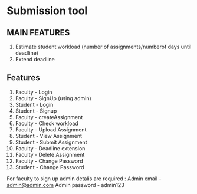 # Submission tool

## MAIN FEATURES
1) Estimate student workload (number of assignments/numberof days until deadline)
2) Extend deadline
## Features
1) Faculty - Login
2) Faculty - SignUp (using admin)
3) Student - Login
4) Student - Signup
5) Faculty - createAssignment
6) Faculty - Check workload
7) Faculty - Upload Assignment
8) Student - View Assignment
9) Student - Submit Assignment
10) Faculty - Deadline extension
11) Faculty - Delete Assignment
12) Faculty - Change Password
13) Student - Change Password 

For faculty to sign up admin detalis are required :
  Admin email - admin@admin.com
  Admin password - admin123
